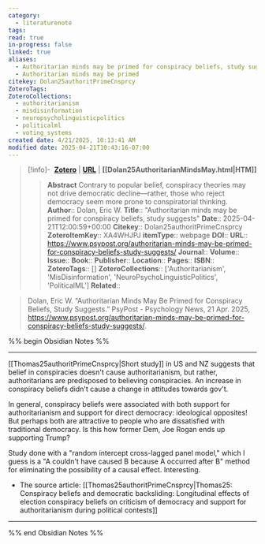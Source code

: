 ```yaml
---
category:
  - literaturenote
tags: 
read: true
in-progress: false
linked: true
aliases:
  - Authoritarian minds may be primed for conspiracy beliefs, study suggests
  - Authoritarian minds may be primed
citekey: Dolan25authoritPrimeCnsprcy
ZoteroTags: 
ZoteroCollections:
  - authoritarianism
  - misdisinformation
  - neuropsycholinguisticpolitics
  - politicalml
  - voting_systems
created date: 4/21/2025, 10:13:41 AM
modified date: 2025-04-21T10:43:16-07:00
---
```


> [!info]- &nbsp;[**Zotero**](zotero://select/library/items/XA4WHJPJ)  | [**URL**](https://www.psypost.org/authoritarian-minds-may-be-primed-for-conspiracy-beliefs-study-suggests/) | **[[Dolan25AuthoritarianMindsMay.html|HTM]]**
>> **Abstract**
> Contrary to popular belief, conspiracy theories may not drive democratic decline—rather, those who reject democracy seem more prone to conspiratorial thinking.
> > **Author**:: Dolan, Eric W.
> **Title**:: "Authoritarian minds may be primed for conspiracy beliefs, study suggests"
> **Date**:: 2025-04-21T12:00:59+00:00
> **Citekey**:: Dolan25authoritPrimeCnsprcy
> **ZoteroItemKey**:: XA4WHJPJ
> **itemType**:: webpage
> **DOI**:: 
> **URL**:: https://www.psypost.org/authoritarian-minds-may-be-primed-for-conspiracy-beliefs-study-suggests/
> **Journal**:: 
> **Volume**:: 
> **Issue**:: 
> **Book**:: 
> **Publisher**:: 
> **Location**:: 
> **Pages**:: 
> **ISBN**:: 
> **ZoteroTags**:: []
> **ZoteroCollections**:: ['Authoritarianism', 'MisDisinformation', 'NeuroPsychoLinguisticPolitics', 'PoliticalML']
> **Related**::

>  Dolan, Eric W. “Authoritarian Minds May Be Primed for Conspiracy Beliefs, Study Suggests.” PsyPost - Psychology News, 21 Apr. 2025, https://www.psypost.org/authoritarian-minds-may-be-primed-for-conspiracy-beliefs-study-suggests/.

%% begin Obsidian Notes %%
___
[[Thomas25authoritPrimeCnsprcy|Short study]] in US and NZ suggests that belief in conspiracies doesn't cause authoritarianism, but rather, authoritarians are predisposed to believing conspiracies.  An increase in conspiracy beliefs didn't cause a change in attitudes towards gov't.

In general, conspiracy beliefs were associated with both support for authoritarianism and support for direct democracy: ideological opposites!  But perhaps both are attractive to people who are dissatisfied with traditional democracy.  Is this how former Dem, Joe Rogan ends up supporting Trump?

Study done with a "random intercept cross-lagged panel model," which I guess is a "A couldn't have caused B because A occurred after B" method for eliminating the possibility of a causal effect.  Interesting.

- The source article: [[Thomas25authoritPrimeCnsprcy|Thomas25: Conspiracy beliefs and democratic backsliding: Longitudinal effects of election conspiracy beliefs on criticism of democracy and support for authoritarianism during political contests]] 
___
%% end Obsidian Notes %%
